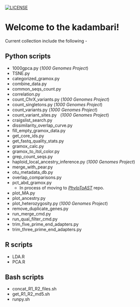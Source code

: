 [![LICENSE](https://img.shields.io/badge/License-New--BSD-blue.svg?style=plastic)](https://github.com/akshayparopkari/kadambari/blob/master/LICENSE)

Welcome to the kadambari!
==============================

Current collection include the following - 

Python scripts
--------------
- 1000gpca.py     (_1000 Genomes Project_)
- TSNE.py
- categorized_gramox.py
- combine_data.py
- common_seqs_count.py
- correlation.py
- count_ChrX_variants.py (_1000 Genomes Project_)
- count_singletons.py      (_1000 Genomes Project_)
- count_variants.py (_1000 Genomes Project_)
- count_variant_sites.py   (_1000 Genomes Project_)
- craigslist_search.py
- dissimilarity_overlap_curve.py
- fill_empty_gramox_data.py
- get_core_ids.py
- get_fastq_quality_stats.py
- gramox_calc.py
- gramox_to_itol_color.py
- grep_count_seqs.py
- haploid_local_ancestry_inference.py (_1000 Genomes Project_)
- merge_with_pear.py
- otu_metadata_db.py
- overlap_comparisons.py
- pct_abd_gramox.py
  - In process of moving to [_PhyloToAST_](https://github.com/smdabdoub/phylotoast) repo.
- plot_MA.py
- plot_ancestry.py
- plot_heterozygosity.py (_1000 Genomes Project_)
- remove_duplicate_genes.py
- run_merge_cmd.py
- run_qual_filter_cmd.py
- trim_five_prime_end_adapters.py
- trim_three_prime_end_adapters.py

R scripts
---------
- LDA.R
- PCA.R

Bash scripts
------------
- concat_R1_R2_files.sh
- get_R1_R2_md5.sh
- runpy.sh
